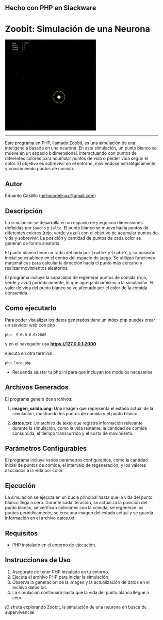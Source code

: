 
## Hecho con PHP en Slackware

# Zoobit: Simulación de una Neurona

<img src="https://raw.githubusercontent.com/lu9dce/lu9dce.github.io/main/img/zoobit.png" width="300" height="300">
<hr>

Este programa en PHP, llamado Zoobit, es una simulación de una inteligencia basada en una neurona. En esta simulación, un punto blanco se mueve en un espacio bidimensional, interactuando con puntos de diferentes colores para acumular puntos de vida o perder vida según el color. El objetivo es sobrevivir en el entorno, moviéndose estratégicamente y consumiendo puntos de comida.

## Autor

Eduardo Castillo ([hellocodelinux@gmail.com](mailto:hellocodelinux@gmail.com))

## Descripción

La simulación se desarrolla en un espacio de juego con dimensiones definidas por `$ancho` y `$alto`. El punto blanco se mueve hacia puntos de diferentes colores (rojo, verde y azul) con el objetivo de acumular puntos de vida y sobrevivir. La posición y cantidad de puntos de cada color se generan de forma aleatoria.

El punto blanco tiene un radio definido por `$radioX` y `$radioY`, y su posición inicial se establece en el centro del espacio de juego. Se utilizan funciones matemáticas para calcular la dirección hacia el punto más cercano y realizar movimientos aleatorios.

El programa incluye la capacidad de regenerar puntos de comida (rojo, verde y azul) periódicamente, lo que agrega dinamismo a la simulación. El valor de vida del punto blanco se ve afectado por el color de la comida consumida.

## Como ejecutarlo

Para poder visualizar los datos generados tiene un index.php puedes crear un servidor web con php

```php -S 0.0.0.0:2000```

y en el navegador usa **https://127.0.0.1:2000**

ejecuta en otra terminal

```php loco.php```

* Recuenda ajustar tu php.ini para que incluyan los modulos necesarios

## Archivos Generados

El programa genera dos archivos:

1. **imagen_salida.png:** Una imagen que representa el estado actual de la simulación, mostrando los puntos de comida y el punto blanco.

2. **datos.txt:** Un archivo de texto que registra información relevante durante la simulación, como la vida restante, la cantidad de comida consumida, el tiempo transcurrido y el costo de movimiento.

## Parámetros Configurables

El programa incluye varios parámetros configurables, como la cantidad inicial de puntos de comida, el intervalo de regeneración, y los valores asociados a la vida por color.

## Ejecución

La simulación se ejecuta en un bucle principal hasta que la vida del punto blanco llega a cero. Durante cada iteración, se actualiza la posición del punto blanco, se verifican colisiones con la comida, se regeneran los puntos periódicamente, se crea una imagen del estado actual y se guarda información en el archivo datos.txt.

## Requisitos

- PHP instalado en el entorno de ejecución.

## Instrucciones de Uso

1. Asegúrate de tener PHP instalado en tu entorno.
2. Ejecuta el archivo PHP para iniciar la simulación.
3. Observa la generación de la imagen y la actualización de datos en el archivo datos.txt.
4. La simulación continuará hasta que la vida del punto blanco llegue a cero.

¡Disfruta explorando Zoobit, la simulación de una neurona en busca de supervivencia!